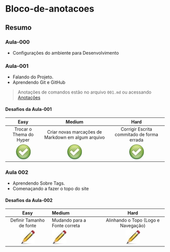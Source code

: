 # Bloco-de-anotacoes

## Resumo

### Aula-000

 - Configurações do ambiente para Desenvolvimento
 
### Aula-001

 - Falando do Projeto.
 - Aprendendo Git e GitHub 
 > Anotações de comandos estão no arquivo `001.md` ou acessando [Anotações](https://github.com/AdalbertoGarc/Bloco-de-anotacoes/blob/master/Aulas/Aula-001/001.md "Github Anotações")
 
 #### Desafios da Aula-001
| Easy                     | Medium                                             | Hard                                       |
| :----------------------: | :------------------------------------------------: | :----------------------------------------: |
| Trocar o Thema do Hyper  | Criar novas marcações de Markdown em algum arquivo | Corrigir Escrita commitado de forma errada |
| ![alt text][logo1]       | ![alt text][logo1]                                 | ![alt text][logo1]                         |

[logo1]:https://github.com/AdalbertoGarc/Bloco-de-anotacoes/blob/master/Aulas/Icons/icon-sucesso.jpg "Sucesso"
[logo2]:https://github.com/AdalbertoGarc/Bloco-de-anotacoes/blob/master/Aulas/Icons/icon-em-progresso.jpg "Em Progresso"



### Aula 002

 - Aprendendo Sobre Tags.
 - Comenaçando a fazer o topo do site

 #### Desafios da Aula-002
| Easy                     | Medium                       | Hard                                       |
| :----------------------: | :--------------------------- | :----------------------------------------: |
| Definir Tamanho de fonte | Mudando para a Fonte correta | Alinhando o Topo (Logo e Navegação)        |
| ![alt text][logo2]       | ![alt text][logo2]           | ![alt text][logo2]                         |

[logo1]:https://github.com/AdalbertoGarc/Bloco-de-anotacoes/blob/master/Aulas/Icons/icon-sucesso.jpg "Sucesso"
[logo2]:https://github.com/AdalbertoGarc/Bloco-de-anotacoes/blob/master/Aulas/Icons/icon-em-progresso.jpg "Em Progresso"